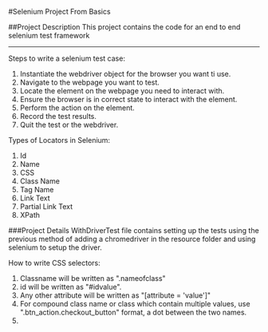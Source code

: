 #Selenium Project From Basics

##Project Description
This project contains the code for an end to end selenium test framework

------

Steps to write a selenium test case:
1. Instantiate the webdriver object for the browser you want ti use.
2. Navigate to the webpage you want to test.
3. Locate the element on the webpage you need to interact with.
4. Ensure the browser is in correct state to interact with the element.
5. Perform the action on the element.
6. Record the test results.
7. Quit the test or the webdriver.

Types of Locators in Selenium:
1. Id
2. Name
3. CSS
4. Class Name
5. Tag Name
6. Link Text
7. Partial Link Text
8. XPath


###Project Details
WithDriverTest file contains setting up the tests using the previous method of adding a chromedriver in the resource folder and using selenium to setup the driver.

How to write CSS selectors:
1. Classname will be written as ".nameofclass"
2. id will be written as "#idvalue".
3. Any other attribute will be written as "[attribute = 'value']"
4. For compound class name or class which contain multiple values, use ".btn_action.checkout_button" format, a dot between the two names.
5. 